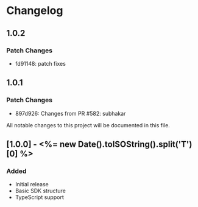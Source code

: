 # Changelog

## 1.0.2

### Patch Changes

- fd91148: patch fixes

## 1.0.1

### Patch Changes

- 897d926: Changes from PR #582: subhakar

All notable changes to this project will be documented in this file.

## [1.0.0] - <%= new Date().toISOString().split('T')[0] %>

### Added

- Initial release
- Basic SDK structure
- TypeScript support

<!-- Add your changes here using this format:

## [1.1.0] - YYYY-MM-DD

### Added
- New feature

### Changed
- Updated feature

### Fixed
- Bug fix

### Removed
- Deprecated feature
-->
